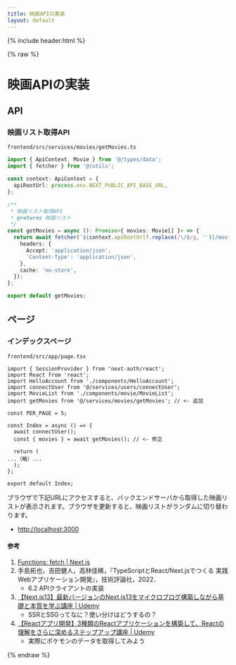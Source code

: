 ```yaml
---
title: 映画APIの実装
layout: default
---
```


{% include header.html %}

{% raw %}

# 映画APIの実装

## API
### 映画リスト取得API
`frontend/src/services/movies/getMovies.ts`
```ts
import { ApiContext, Movie } from '@/types/data';
import { fetcher } from '@/utils';

const context: ApiContext = {
  apiRootUrl: process.env.NEXT_PUBLIC_API_BASE_URL,
};

/**
 * 映画リスト取得API
 * @returns 映画リスト
 */
const getMovies = async (): Promise<{ movies: Movie[] }> => {
  return await fetcher(`${context.apiRootUrl?.replace(/\/$/g, '')}/movies/`, {
    headers: {
      Accept: 'application/json',
      'Content-Type': 'application/json',
    },
    cache: 'no-store',
  });
};

export default getMovies;
```

## ページ
### インデックスページ
`frontend/src/app/page.tsx`
```tsx
import { SessionProvider } from 'next-auth/react';
import React from 'react';
import HelloAccount from './components/HelloAccount';
import connectUser from '@/services/users/connectUser';
import MovieList from './components/movie/MovieList';
import getMovies from '@/services/movies/getMovies'; // <- 追加

const PER_PAGE = 5;

const Index = async () => {
  await connectUser();
  const { movies } = await getMovies(); // <- 修正

  return (
...（略）...
  );
};

export default Index;
```

ブラウザで下記URLにアクセスすると、バックエンドサーバから取得した映画リストが表示されます。ブラウザを更新すると、映画リストがランダムに切り替わります。
- [http://localhost:3000](http://localhost:3000)

#### 参考
1. [Functions: fetch \| Next.js](https://nextjs.org/docs/app/api-reference/functions/fetch)
1. 手島拓也，吉田健人，高林佳稀，『TypeScriptとReact/Next.jsでつくる 実践Webアプリケーション開発』，技術評論社，2022．
   - 6.2 APIクライアントの実装
1. [【Next.js13】最新バージョンのNext.js13をマイクロブログ構築しながら基礎と本質を学ぶ講座 \| Udemy](https://www.udemy.com/course/nextjs13_learning_with_microblog/)
   - SSRとSSGってなに？使い分けはどうするの？
1. [【Reactアプリ開発】3種類のReactアプリケーションを構築して、Reactの理解をさらに深めるステップアップ講座 \| Udemy](https://www.udemy.com/course/react-3project-app-udemy/)
   - 実際にポケモンのデータを取得してみよう

{% endraw %}
